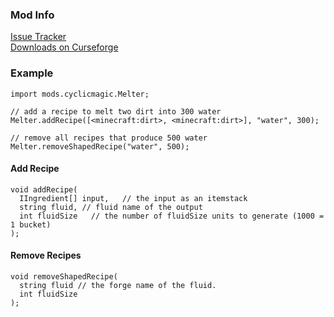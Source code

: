 ### Mod Info

<a href="https://github.com/Lothrazar/Cyclic/issues">Issue Tracker</a>
<br>
<a href="https://www.curseforge.com/minecraft/mc-mods/cyclic">Downloads on Curseforge</a>


### Example

```zenscript
import mods.cyclicmagic.Melter;

// add a recipe to melt two dirt into 300 water
Melter.addRecipe([<minecraft:dirt>, <minecraft:dirt>], "water", 300);

// remove all recipes that produce 500 water
Melter.removeShapedRecipe("water", 500);
```


#### Add Recipe

```zenscript
void addRecipe(
  IIngredient[] input,   // the input as an itemstack
  string fluid, // fluid name of the output
  int fluidSize   // the number of fluidSize units to generate (1000 = 1 bucket)
);
```


#### Remove Recipes


```zenscript
void removeShapedRecipe(
  string fluid // the forge name of the fluid.  
  int fluidSize
);
```

